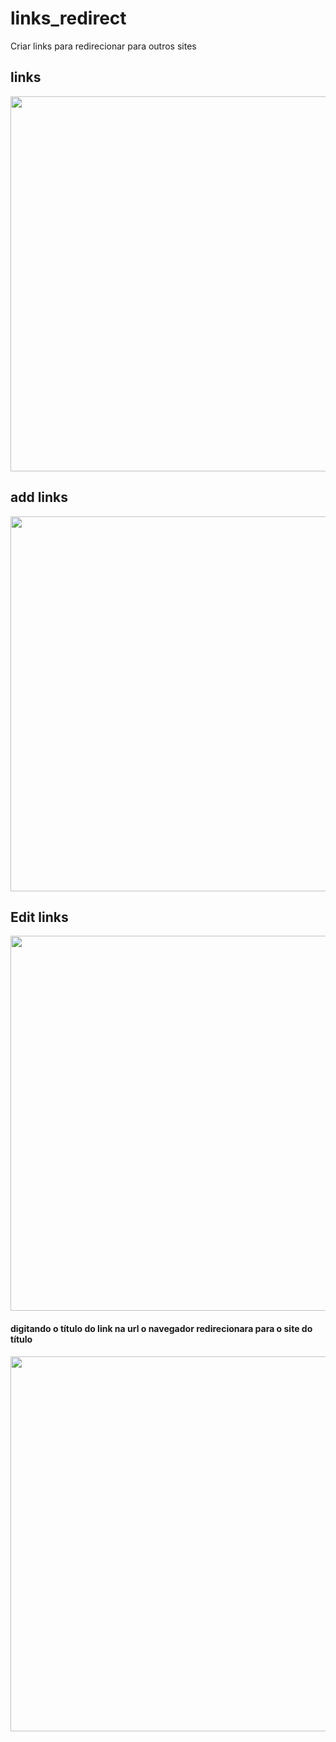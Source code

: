 # links_redirect
Criar links para redirecionar para outros sites

<h2>links</h2>
<div><img src="https://user-images.githubusercontent.com/54449193/150209296-f137e6b6-91b9-4af2-82d9-f834893298e8.JPG" width="600"></div>
<h2>add links</h2>
<div><img src="https://user-images.githubusercontent.com/54449193/150209276-f4cfb529-9c79-48da-ba1d-ef6373494ce5.JPG" width="600"></div>
<h2>Edit links</h2>
<div><img src="https://user-images.githubusercontent.com/54449193/150209293-3b15b46b-45b6-4990-a97e-f26613269fe9.JPG" width="600"></div>
<h4>digitando o título do link na url o navegador redirecionara para o site do título</h4>
<div><img src="https://user-images.githubusercontent.com/54449193/150209294-68e1383a-b4f0-4cbf-9917-03685bcb21f2.JPG" width="600"></div>
